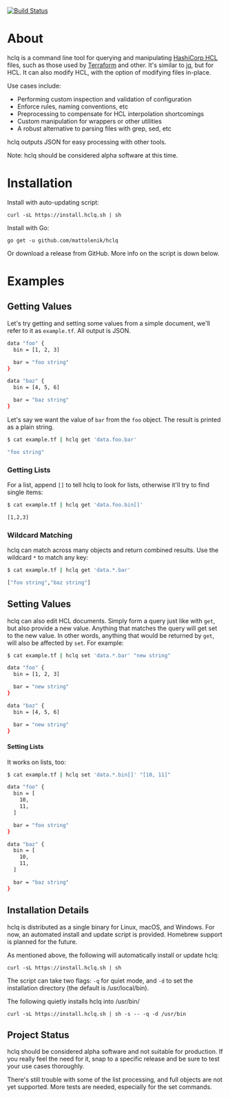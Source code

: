 [![Build Status](https://travis-ci.org/mattolenik/hclq.svg?branch=master)](https://travis-ci.org/mattolenik/hclq)

# About

hclq is a command line tool for querying and manipulating [HashiCorp HCL](https://github.com/hashicorp/hcl) files, such as those used by [Terraform](https://terraform.io) and other. It's similar to [jq](https://github.com/stedolan/jq), but for HCL. It can also modify HCL, with the option of modifying files in-place.

Use cases include:

 * Performing custom inspection and validation of configuration
 * Enforce rules, naming conventions, etc
 * Preprocessing to compensate for HCL interpolation shortcomings
 * Custom manipulation for wrappers or other utilities
 * A robust alternative to parsing files with grep, sed, etc

hclq outputs JSON for easy processing with other tools.

Note: hclq should be considered alpha software at this time.

# Installation

Install with auto-updating script:

`curl -sL https://install.hclq.sh | sh`

Install with Go:

`go get -u github.com/mattolenik/hclq`

Or download a release from GitHub. More info on the script is down below.

# Examples

## Getting Values

Let's try getting and setting some values from a simple document, we'll refer to it as `example.tf`. All output is JSON.

```sh
data "foo" {
  bin = [1, 2, 3]

  bar = "foo string"
}

data "baz" {
  bin = [4, 5, 6]

  bar = "baz string"
}
```

Let's say we want the value of `bar` from the `foo` object. The result is printed as a plain string.

```sh
$ cat example.tf | hclq get 'data.foo.bar'

"foo string"
```

### Getting Lists

For a list, append `[]` to tell hclq to look for lists, otherwise it'll try to find single items:

```sh
$ cat example.tf | hclq get 'data.foo.bin[]'

[1,2,3]
```

### Wildcard Matching

hclq can match across many objects and return combined results. Use the wildcard `*` to match any key:

```sh
$ cat example.tf | hclq get 'data.*.bar'

["foo string","baz string"]
```

## Setting Values

hclq can also edit HCL documents. Simply form a query just like with `get`, but also provide a new value. Anything that matches the query will get set to the new value. In other words, anything that would be returned by `get`, will also be affected by `set`. For example:

```sh
$ cat example.tf | hclq set 'data.*.bar' "new string"

data "foo" {
  bin = [1, 2, 3]

  bar = "new string"
}

data "baz" {
  bin = [4, 5, 6]

  bar = "new string"
}
```

#### Setting Lists

It works on lists, too:

```sh
$ cat example.tf | hclq set 'data.*.bin[]' "[10, 11]"

data "foo" {
  bin = [
    10,
    11,
  ]

  bar = "foo string"
}

data "baz" {
  bin = [
    10,
    11,
  ]

  bar = "baz string"
}
```

## Installation Details

hclq is distributed as a single binary for Linux, macOS, and Windows. For now, an automated install and update script is provided. Homebrew support is planned for the future.

As mentioned above, the following will automatically install or update hclq:

`curl -sL https://install.hclq.sh | sh`

The script can take two flags: `-q` for quiet mode, and `-d` to set the installation directory (the default is /usr/local/bin).

The following quietly installs hclq into /usr/bin/

`curl -sL https://install.hclq.sh | sh -s -- -q -d /usr/bin`


## Project Status

hclq should be considered alpha software and not suitable for production. If you really feel the need for it, snap to a specific release and be sure to test your use cases thoroughly.

There's still trouble with some of the list processing, and full objects are not yet supported. More tests are needed, especially for the set commands.

